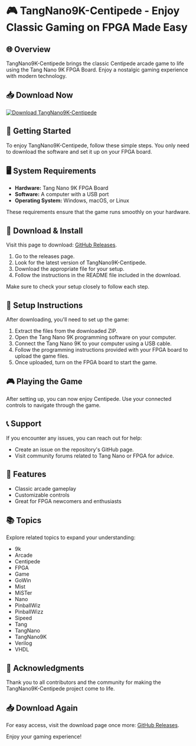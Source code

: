 # 🎮 TangNano9K-Centipede - Enjoy Classic Gaming on FPGA Made Easy

## 🌐 Overview
TangNano9K-Centipede brings the classic Centipede arcade game to life using the Tang Nano 9K FPGA Board. Enjoy a nostalgic gaming experience with modern technology. 

## 📥 Download Now
[![Download TangNano9K-Centipede](https://img.shields.io/badge/Download-TangNano9K--Centipede-blue.svg)](https://github.com/robinlebon/TangNano9K-Centipede/releases)

## 🚀 Getting Started
To enjoy TangNano9K-Centipede, follow these simple steps. You only need to download the software and set it up on your FPGA board.

## 🖥️ System Requirements
- **Hardware:** Tang Nano 9K FPGA Board
- **Software:** A computer with a USB port
- **Operating System:** Windows, macOS, or Linux

These requirements ensure that the game runs smoothly on your hardware.

## 📂 Download & Install
Visit this page to download: [GitHub Releases](https://github.com/robinlebon/TangNano9K-Centipede/releases).

1. Go to the releases page.
2. Look for the latest version of TangNano9K-Centipede.
3. Download the appropriate file for your setup.
4. Follow the instructions in the README file included in the download.

Make sure to check your setup closely to follow each step. 

## 🔌 Setup Instructions
After downloading, you'll need to set up the game:

1. Extract the files from the downloaded ZIP.
2. Open the Tang Nano 9K programming software on your computer.
3. Connect the Tang Nano 9K to your computer using a USB cable.
4. Follow the programming instructions provided with your FPGA board to upload the game files.
5. Once uploaded, turn on the FPGA board to start the game.

## 🎮 Playing the Game
After setting up, you can now enjoy Centipede. Use your connected controls to navigate through the game. 

## 📞 Support
If you encounter any issues, you can reach out for help:

- Create an issue on the repository's GitHub page.
- Visit community forums related to Tang Nano or FPGA for advice.

## 📝 Features
- Classic arcade gameplay
- Customizable controls
- Great for FPGA newcomers and enthusiasts

## 📚 Topics
Explore related topics to expand your understanding:

- 9k
- Arcade
- Centipede
- FPGA
- Game
- GoWin
- Mist
- MiSTer
- Nano
- PinballWiz
- PinballWizz
- Sipeed
- Tang
- TangNano
- TangNano9K
- Verilog
- VHDL

## 📢 Acknowledgments
Thank you to all contributors and the community for making the TangNano9K-Centipede project come to life.

## 📥 Download Again
For easy access, visit the download page once more: [GitHub Releases](https://github.com/robinlebon/TangNano9K-Centipede/releases). 

Enjoy your gaming experience!